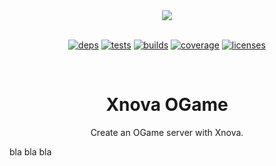 <div align="center">
  <a href="https://github.com/xnova/ogame">
    <img src="https://gf3.geo.gfsrv.net/cdne4/364c953a4587f4546cba4c752017f7.png">
  </a>
  <br>
  <br>

[![deps][deps]][deps-url]
[![tests][tests]][tests-url]
[![builds][builds]][builds-url]
[![coverage][cover]][cover-url]
[![licenses][licenses]][licenses-url]

  <br>

  <h1>Xnova OGame</h1>
  <p>
    Create an OGame server with Xnova.
  <p>
</div>


bla bla bla


[deps]: https://img.shields.io/david/xnova/ogame.svg
[deps-url]: https://david-dm.org/xnova/ogame

[tests]: https://img.shields.io/travis/xnova/ogame/master.svg
[tests-url]: https://travis-ci.org/xnova/ogame

[builds-url]: https://ci.appveyor.com/project/xnova/ogame/branch/master
[builds]: https://ci.appveyor.com/api/projects/status/github/xnova/ogame?svg=true

[licenses-url]: https://app.fossa.io/projects/git%2Bhttps%3A%2F%2Fgithub.com%2Fxnova%2Fogame?ref=badge_shield
[licenses]: https://app.fossa.io/api/projects/git%2Bhttps%3A%2F%2Fgithub.com%2Fxnova%2Fogame.svg?type=shield

[cover]: https://img.shields.io/coveralls/xnova/ogame.svg
[cover-url]: https://coveralls.io/r/xnova/ogame/
